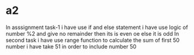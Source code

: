# a2
In asssignment  task-1 i have use if and else statement i have use logic of number %2 and give no  remainder then its is even oe else it is odd 
In second task i have use range function to calculate the sum of first 50 number i have take 51 in order to include number 50 
